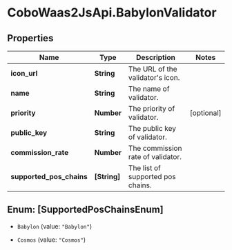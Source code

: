 # CoboWaas2JsApi.BabylonValidator

## Properties

Name | Type | Description | Notes
------------ | ------------- | ------------- | -------------
**icon_url** | **String** | The URL of the validator&#39;s icon. | 
**name** | **String** | The name of validator. | 
**priority** | **Number** | The priority of validator. | [optional] 
**public_key** | **String** | The public key of validator. | 
**commission_rate** | **Number** | The commission rate of validator. | 
**supported_pos_chains** | **[String]** | The list of supported pos chains. | 



## Enum: [SupportedPosChainsEnum]


* `Babylon` (value: `"Babylon"`)

* `Cosmos` (value: `"Cosmos"`)




